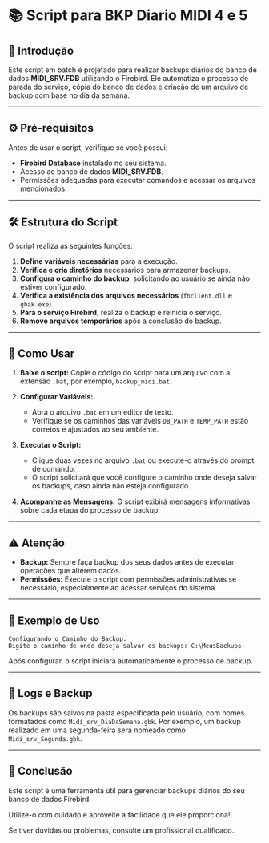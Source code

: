 # 📚 Script para BKP Diario MIDI 4 e 5

## 📜 Introdução

Este script em batch é projetado para realizar backups diários do banco de dados **MIDI_SRV.FDB** utilizando o Firebird. Ele automatiza o processo de parada do serviço, cópia do banco de dados e criação de um arquivo de backup com base no dia da semana.

---

## ⚙️ Pré-requisitos

Antes de usar o script, verifique se você possui:

- **Firebird Database** instalado no seu sistema.
- Acesso ao banco de dados **MIDI_SRV.FDB**.
- Permissões adequadas para executar comandos e acessar os arquivos mencionados.

---

## 🛠️ Estrutura do Script

O script realiza as seguintes funções:

1. **Define variáveis necessárias** para a execução.
2. **Verifica e cria diretórios** necessários para armazenar backups.
3. **Configura o caminho do backup**, solicitando ao usuário se ainda não estiver configurado.
4. **Verifica a existência dos arquivos necessários** (`fbclient.dll` e `gbak.exe`).
5. **Para o serviço Firebird**, realiza o backup e reinicia o serviço.
6. **Remove arquivos temporários** após a conclusão do backup.

---

## 🚀 Como Usar

1. **Baixe o script:** Copie o código do script para um arquivo com a extensão `.bat`, por exemplo, `backup_midi.bat`.

2. **Configurar Variáveis:**
   - Abra o arquivo `.bat` em um editor de texto.
   - Verifique se os caminhos das variáveis `DB_PATH` e `TEMP_PATH` estão corretos e ajustados ao seu ambiente.

3. **Executar o Script:**
   - Clique duas vezes no arquivo `.bat` ou execute-o através do prompt de comando.
   - O script solicitará que você configure o caminho onde deseja salvar os backups, caso ainda não esteja configurado.

4. **Acompanhe as Mensagens:** O script exibirá mensagens informativas sobre cada etapa do processo de backup.

---

## ⚠️ Atenção

- **Backup:** Sempre faça backup dos seus dados antes de executar operações que alterem dados.
- **Permissões:** Execute o script com permissões administrativas se necessário, especialmente ao acessar serviços do sistema.

---

## 📝 Exemplo de Uso

```plaintext
Configurando o Caminho do Backup.
Digite o caminho de onde deseja salvar os backups: C:\MeusBackups
```

Após configurar, o script iniciará automaticamente o processo de backup.

---

## 📂 Logs e Backup

Os backups são salvos na pasta especificada pelo usuário, com nomes formatados como `Midi_srv_DiaDaSemana.gbk`. Por exemplo, um backup realizado em uma segunda-feira será nomeado como `Midi_srv_Segunda.gbk`.

---

## 🎉 Conclusão

Este script é uma ferramenta útil para gerenciar backups diários do seu banco de dados Firebird. 

Utilize-o com cuidado e aproveite a facilidade que ele proporciona! 

Se tiver dúvidas ou problemas, consulte um profissional qualificado.